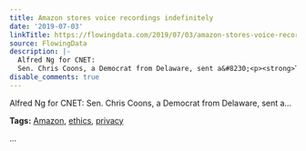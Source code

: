 ```yaml
---
title: Amazon stores voice recordings indefinitely
date: '2019-07-03'
linkTitle: https://flowingdata.com/2019/07/03/amazon-stores-voice-recordings-indefinitely/
source: FlowingData
description: |-
  Alfred Ng for CNET:
  Sen. Chris Coons, a Democrat from Delaware, sent a&#8230;<p><strong>Tags:</strong> <a href="https://flowingdata.com/tag/amazon/" rel="tag">Amazon</a>, <a href="https://flowingdata.com/tag/ethics/" rel="tag">ethics</a>, <a href="https://flowingdata.com/tag/privacy/" rel="tag">privacy</a></p> ...
disable_comments: true
---
```

Alfred Ng for CNET:
Sen. Chris Coons, a Democrat from Delaware, sent a&#8230;<p><strong>Tags:</strong> <a href="https://flowingdata.com/tag/amazon/" rel="tag">Amazon</a>, <a href="https://flowingdata.com/tag/ethics/" rel="tag">ethics</a>, <a href="https://flowingdata.com/tag/privacy/" rel="tag">privacy</a></p> ...